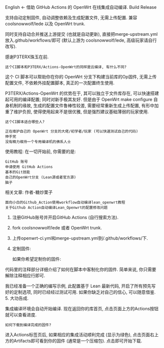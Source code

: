 English ←
借助 GitHub Actions 的 OpenWrt 在线集成自动编译.
Build Release

支持自动定制固件, 自动调整依赖及生成配置文件, 无需上传配置. 兼容 coolsnowwolf/lede 以及 OpenWrt trunk.

同时支持自动合并推送上游提交 (也就是自动更新), 直接把merge-upstream.yml放入.github/workflows/即可 (默认上游为 coolsnowwolf/lede, 高级玩家请自行改写).

感谢P3TERX珠玉在前.

    这个CI脚本和P3TERX/Actions-OpenWrt的同样是云编译, 有什么不同?

这个 CI 脚本可以帮助你在你的 OpenWrt 分支下构建当前库的Op固件, 无需上传配置文件, 不依赖外挂配置脚本, 真正的一次配置终生使用.

P3TERX/Actions-OpenWrt 的优势在于, 其可以独立于文件库存在, 可以快速搭建起可用的编译配置; 同时对新手极其友好. 但是由于 OpenWrt make configure 自身机制的缘故, 生成的配置文件鲁棒性较差, 需要经常重新生成上传配置, 有形中加重了维护负担, 使得使用起来不是很优雅, 但是强烈建议基础薄弱的玩家使用.

    这个CI脚本适合哪些人?

    正在维护自己的 OpenWrt 分支的大佬/初学者/玩家 (可以快速测试自己的代码)
    伸手党
    没有精力维持一个专用编译机的佛系人士

使用教程:
在一切开始前, 你需要的是:

    GitHub 账号
    申请使用 GitHub Actions
    基本的Git技能
    自己的OpenWrt分支 (Lean源或者官方源)
    脑子

相关文章: 作者-糖炒栗子

    面向小白的Github_Action使用workflow自动编译lean_openwrt教程
    关于Github Action自动编译Lean_Openwrt的配置修改问题

1. 注册GitHub账号并开启GitHub Actions (自行搜索方法).
2. fork coolsnowwolf/lede 或者 OpenWrt trunk.
3. 上传openwrt-ci.yml和merge-upstream.yml到/.github/workflows/下.
4. 定制固件:

    如果你希望定制你的固件:

代码里的注释部分详细介绍了如何在脚本中客制化你的固件. 简单来说, 你只需要解除注释相应行即可.

我已经准备一个正确的编写示例, 此配置基于 Lean 最新代码, 开启了所有预先写好的定制选项, 同时已经经过测试可用. 如果你缺乏对自己的信心, 可以随意借鉴.
5. 大功告成.

集成编译环境会自动开始编译. 现在返回你的库首页, 点击页面上方的Actions按钮就可以查看进度.

    如何下载到编译完成的固件?

进入Actions标签页后, 如果相应的集成活动顺利完成 (显示为绿色), 点击页面右上方的Artifacts即可看到你的固件 (通常是一个压缩包). 点击即可开始下载.


